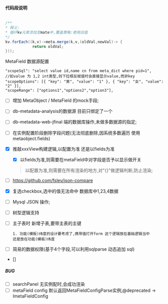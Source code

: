 #### 代码段说明

```java

/**
* 释义: 
* 循环kv元素添加至mate中,覆盖策略:使用旧值
*/
kv.forEach((k,v)->meta.merge(k,v,(oldVal,newVal)-> {
            return oldVal;
}));
```
MetaField 数据源配置

```
"scopeSql": "select value id,name cn from meta_dict where pid=1",
//如value 为 1,2 int类型,则下拉框反赋值时会直接显示value,而非key
"scopeOptions": [{ "key": "男", "value": "1" }, { "key": "女", "value": "2" }],
"scopeRange": ["options1","options2","option3"],
```

- [ ] 增加 MetaObject / MetaField 的mock手段;
- [ ] db-metadata-analysis的数据源 目前只绑定了一个
- [ ] db-metadata-web-jfinal 端的数据库操作,未做多数据源的指定;
- [ ] 在实例配置阶段删除字段问题(无法彻底删除,因系统多数遍历 使用metaobject.fields)
- [x] 推敲xxxView构建逻辑,以配置为准 还是以fields为准
    - [x] 以fields为准,则需要在metaField中对字段是否予以显示做开关
    > 以配置为准,则需要在所有渲染的地方,对"{}"做逻辑判断,防止渲染; 
- [ ] https://github.com/fslev/json-compare     
    
- [x] 复选checkbox,选中的值无法命中 数据库中1,23,4数据 
- [ ] Mysql JSON 操作;
- [ ] 树型逻辑支持
- [ ] 主子表时 新增子表,要带主表的主键
    ```
    1. 功能(模板)纬度的设计要考虑了,携带值打开form 这个逻辑放在基础逻辑当中
  还是放在功能(模板)纬度    
    ```
- [ ] 简易的数据权限(基于4个字段,可以利用sqlparse 动态追加 sql)
- []

##### BUG
- [ ] searchPanel 无实例配时,会成功渲染
- [ ] metaField config 默认返回MetaFieldConfigParse实例,@deprecated -> ImetaFieldConfig
